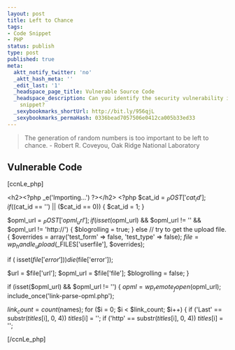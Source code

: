 ```yaml
---
layout: post
title: Left to Chance
tags:
- Code Snippet
- PHP
status: publish
type: post
published: true
meta:
  aktt_notify_twitter: 'no'
  _aktt_hash_meta: ''
  _edit_last: '1'
  _headspace_page_title: Vulnerable Source Code
  _headspace_description: Can you identify the security vulnerability in this code
    snippet?
  _sexybookmarks_shortUrl: http://bit.ly/956qjL
  _sexybookmarks_permaHash: 0336bead7057506e0412ca005b33ed33
---
```

<blockquote>The generation of random numbers is too important to be left to chance.
- Robert R. Coveyou, Oak Ridge National Laboratory</blockquote>

## Vulnerable Code

[ccnLe_php]

&lt;h2&gt;&lt;?php _e('Importing...') ?&gt;&lt;/h2&gt;
&lt;?php
$cat_id = $_POST['cat_id'];
if (($cat_id == '') || ($cat_id == 0)) {
$cat_id  = 1;
}

$opml_url = $_POST['opml_url'];
if (isset($opml_url) &amp;&amp; $opml_url != '' &amp;&amp; $opml_url != 'http://') {
$blogrolling = true;
}
else // try to get the upload file.
{
$overrides = array('test_form' =&gt; false, 'test_type' =&gt; false);
$file = wp_handle_upload($_FILES['userfile'], $overrides);

if ( isset($file['error']) )
die($file['error']);

$url = $file['url'];
$opml_url = $file['file'];
$blogrolling = false;
}

if (isset($opml_url) &amp;&amp; $opml_url != '') {
$opml = wp_remote_fopen($opml_url);
include_once('link-parse-opml.php');

$link_count = count($names);
for ($i = 0; $i &lt; $link_count; $i++) {
if ('Last' == substr($titles[$i], 0, 4))
$titles[$i] = '';
if ('http' == substr($titles[$i], 0, 4))
$titles[$i] = '';

[/ccnLe_php]
